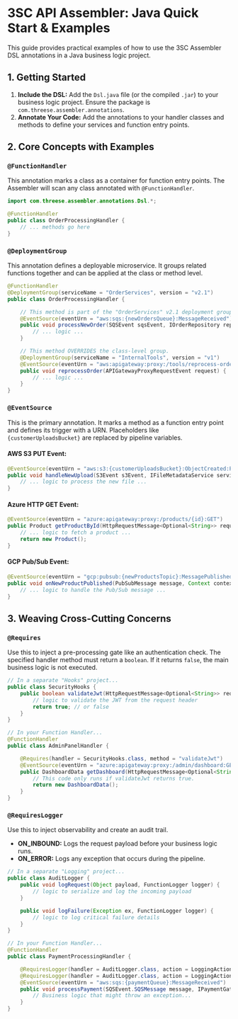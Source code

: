 ﻿# 3SC API Assembler: Java Quick Start & Examples

This guide provides practical examples of how to use the 3SC Assembler DSL annotations in a Java business logic project.

## 1. Getting Started

1. **Include the DSL:** Add the `Dsl.java` file (or the compiled `.jar`) to your business logic project. Ensure the package is `com.threese.assembler.annotations`.
2. **Annotate Your Code:** Add the annotations to your handler classes and methods to define your services and function entry points.

## 2. Core Concepts with Examples

### `@FunctionHandler`

This annotation marks a class as a container for function entry points. The Assembler will scan any class annotated with `@FunctionHandler`.

```java
import com.threese.assembler.annotations.Dsl.*;

@FunctionHandler
public class OrderProcessingHandler {
    // ... methods go here
}
```

### `@DeploymentGroup`

This annotation defines a deployable microservice. It groups related functions together and can be applied at the class or method level.

```java
@FunctionHandler
@DeploymentGroup(serviceName = "OrderServices", version = "v2.1")
public class OrderProcessingHandler {

    // This method is part of the "OrderServices" v2.1 deployment group.
    @EventSource(eventUrn = "aws:sqs:{newOrdersQueue}:MessageReceived")
    public void processNewOrder(SQSEvent sqsEvent, IOrderRepository repo) {
        // ... logic ...
    }

    // This method OVERRIDES the class-level group.
    @DeploymentGroup(serviceName = "InternalTools", version = "v1")
    @EventSource(eventUrn = "aws:apigateway:proxy:/tools/reprocess-order/{id}:POST")
    public void reprocessOrder(APIGatewayProxyRequestEvent request) {
        // ... logic ...
    }
}
```

### `@EventSource`

This is the primary annotation. It marks a method as a function entry point and defines its trigger with a URN. Placeholders like `{customerUploadsBucket}` are replaced by pipeline variables.

#### AWS S3 PUT Event:

```java
@EventSource(eventUrn = "aws:s3:{customerUploadsBucket}:ObjectCreated:Put")
public void handleNewUpload(S3Event s3Event, IFileMetadataService service) {
    // ... logic to process the new file ...
}
```

#### Azure HTTP GET Event:

```java
@EventSource(eventUrn = "azure:apigateway:proxy:/products/{id}:GET")
public Product getProductById(HttpRequestMessage<Optional<String>> request, String id, IProductRepository repo) {
    // ... logic to fetch a product ...
    return new Product();
}
```

#### GCP Pub/Sub Event:

```java
@EventSource(eventUrn = "gcp:pubsub:{newProductsTopic}:MessagePublished")
public void onNewProductPublished(PubSubMessage message, Context context) {
    // ... logic to handle the Pub/Sub message ...
}
```

## 3. Weaving Cross-Cutting Concerns

### `@Requires`

Use this to inject a pre-processing gate like an authentication check. The specified handler method must return a `boolean`. If it returns `false`, the main business logic is not executed.

```java
// In a separate "Hooks" project...
public class SecurityHooks {
    public boolean validateJwt(HttpRequestMessage<Optional<String>> request) {
        // logic to validate the JWT from the request header
        return true; // or false
    }
}

// In your Function Handler...
@FunctionHandler
public class AdminPanelHandler {

    @Requires(handler = SecurityHooks.class, method = "validateJwt")
    @EventSource(eventUrn = "azure:apigateway:proxy:/admin/dashboard:GET")
    public DashboardData getDashboard(HttpRequestMessage<Optional<String>> request) {
        // This code only runs if validateJwt returns true.
        return new DashboardData();
    }
}
```

### `@RequiresLogger`

Use this to inject observability and create an audit trail.

- **ON_INBOUND:** Logs the request payload before your business logic runs.
- **ON_ERROR:** Logs any exception that occurs during the pipeline.

```java
// In a separate "Logging" project...
public class AuditLogger {
    public void logRequest(Object payload, FunctionLogger logger) {
        // logic to serialize and log the incoming payload
    }

    public void logFailure(Exception ex, FunctionLogger logger) {
        // logic to log critical failure details
    }
}

// In your Function Handler...
@FunctionHandler
public class PaymentProcessingHandler {

    @RequiresLogger(handler = AuditLogger.class, action = LoggingAction.ON_INBOUND)
    @RequiresLogger(handler = AuditLogger.class, action = LoggingAction.ON_ERROR)
    @EventSource(eventUrn = "aws:sqs:{paymentQueue}:MessageReceived")
    public void processPayment(SQSEvent.SQSMessage message, IPaymentGateway gateway) {
        // Business logic that might throw an exception...
    }
}
```